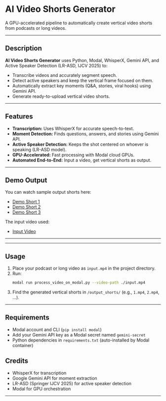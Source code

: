 # AI Video Shorts Generator

A GPU-accelerated pipeline to automatically create vertical video shorts from podcasts or long videos.

---

## Description

**AI Video Shorts Generator** uses Python, Modal, WhisperX, Gemini API, and Active Speaker Detection (LR-ASD, IJCV 2025) to:
- Transcribe videos and accurately segment speech.
- Detect active speakers and keep the vertical frame focused on them.
- Automatically extract key moments (Q&A, stories, viral hooks) using Gemini API.
- Generate ready-to-upload vertical video shorts.

---

## Features

- **Transcription:** Uses WhisperX for accurate speech-to-text.
- **Moment Detection:** Finds questions, answers, and stories using Gemini API.
- **Active Speaker Detection:** Keeps the shot centered on whoever is speaking (LR-ASD model).
- **GPU-Accelerated:** Fast processing with Modal cloud GPUs.
- **Automated End-to-End:** Input a video, get vertical shorts as output.


---

## Demo Output


You can watch sample output shorts here:
- [Demo Short 1](https://www.youtube.com/shorts/BhJaQxAMmmQ)
- [Demo Short 2](https://www.youtube.com/shorts/-1SHfksjU1c)
- [Demo Short 3](https://www.youtube.com/shorts/BhJaQxAMmmQ)

The input video used:
- [Input Video](https://youtu.be/P6FjXQxs7bQ)

---

---


## Usage

1. Place your podcast or long video as `input.mp4` in the project directory.
2. Run:
   ```bash
   modal run process_video_on_modal.py --video-path ./input.mp4
   ```
3. Find the generated vertical shorts in `/output_shorts/` (e.g., `1.mp4`, `2.mp4`, ...).

---

## Requirements

- Modal account and CLI (`pip install modal`)
- Add your Gemini API key as a Modal secret named `gemini-secret`
- Python dependencies in `requirements.txt` (auto-installed by Modal container)


## Credits

- WhisperX for transcription
- Google Gemini API for moment extraction
- LR-ASD (Springer IJCV 2025) for active speaker detection
- Modal for GPU orchestration

---
